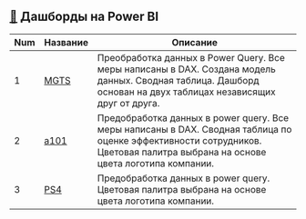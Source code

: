  ## [📒](PowerBI) Дашборды на Power BI
 
 Num | Название  | Описание
----------------|----------------|----------------------
1 | [MGTS](MGTS) | Преобработка данных в Power Query. Все меры написаны в DAX. Создана модель данных. Сводная таблица. Дашборд основан на двух таблицах независящих друг от друга.
2 | [a101](a101) | Предобработка данных в power query. Все меры написаны в DAX. Сводная таблица по оценке эффективности сотрудников. Цветовая палитра выбрана на основе цвета логотипа компании.
3 | [PS4](PS4) | Предобработка данных в power query. Цветовая палитра выбрана на основе цвета логотипа компании.
